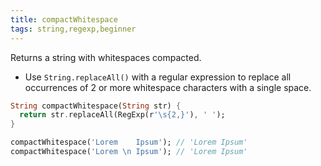 ```yaml
---
title: compactWhitespace
tags: string,regexp,beginner
---
```


Returns a string with whitespaces compacted.

- Use `String.replaceAll()` with a regular expression to replace all occurrences of 2 or more whitespace characters with a single space.

```dart
String compactWhitespace(String str) {
  return str.replaceAll(RegExp(r'\s{2,}'), ' ');
}
```

```dart
compactWhitespace('Lorem    Ipsum'); // 'Lorem Ipsum'
compactWhitespace('Lorem \n Ipsum'); // 'Lorem Ipsum'
```
